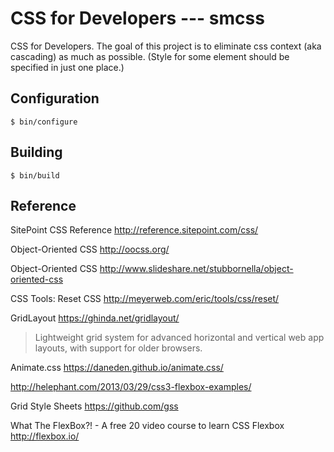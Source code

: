 # CSS for Developers --- smcss

CSS for Developers. The goal of this project is to eliminate css context
(aka cascading) as much as possible. (Style for some element should be
specified in just one place.)

## Configuration

    $ bin/configure

## Building

    $ bin/build

## Reference

SitePoint CSS Reference
http://reference.sitepoint.com/css/

Object-Oriented CSS
http://oocss.org/

Object-Oriented CSS
http://www.slideshare.net/stubbornella/object-oriented-css

CSS Tools: Reset CSS
http://meyerweb.com/eric/tools/css/reset/

GridLayout
https://ghinda.net/gridlayout/
> Lightweight grid system for advanced horizontal and vertical web app
> layouts, with support for older browsers.

Animate.css
https://daneden.github.io/animate.css/

http://helephant.com/2013/03/29/css3-flexbox-examples/

Grid Style Sheets
https://github.com/gss

What The FlexBox?! - A free 20 video course to learn CSS Flexbox
http://flexbox.io/
